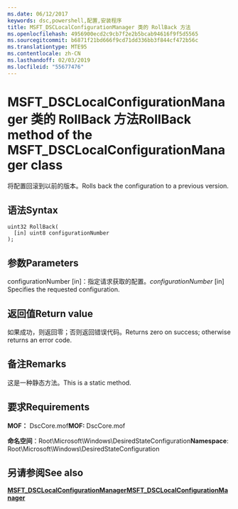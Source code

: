 ```yaml
---
ms.date: 06/12/2017
keywords: dsc,powershell,配置,安装程序
title: MSFT_DSCLocalConfigurationManager 类的 RollBack 方法
ms.openlocfilehash: 4956900ecd2c9cb7f2e2b5bcab94616f9f5d5565
ms.sourcegitcommit: b6871f21bd666f9cd71dd336bb3f844cf472b56c
ms.translationtype: MTE95
ms.contentlocale: zh-CN
ms.lasthandoff: 02/03/2019
ms.locfileid: "55677476"
---
```

# <a name="rollback-method-of-the-msftdsclocalconfigurationmanager-class"></a><span data-ttu-id="a2df2-103">MSFT_DSCLocalConfigurationManager 类的 RollBack 方法</span><span class="sxs-lookup"><span data-stu-id="a2df2-103">RollBack method of the MSFT_DSCLocalConfigurationManager class</span></span>

<span data-ttu-id="a2df2-104">将配置回滚到以前的版本。</span><span class="sxs-lookup"><span data-stu-id="a2df2-104">Rolls back the configuration to a previous version.</span></span>

## <a name="syntax"></a><span data-ttu-id="a2df2-105">语法</span><span class="sxs-lookup"><span data-stu-id="a2df2-105">Syntax</span></span>

```mof
uint32 RollBack(
  [in] uint8 configurationNumber
);
```

## <a name="parameters"></a><span data-ttu-id="a2df2-106">参数</span><span class="sxs-lookup"><span data-stu-id="a2df2-106">Parameters</span></span>

<span data-ttu-id="a2df2-107">configurationNumber \[in\]：指定请求获取的配置。</span><span class="sxs-lookup"><span data-stu-id="a2df2-107">*configurationNumber* \[in\] Specifies the requested configuration.</span></span>

## <a name="return-value"></a><span data-ttu-id="a2df2-108">返回值</span><span class="sxs-lookup"><span data-stu-id="a2df2-108">Return value</span></span>

<span data-ttu-id="a2df2-109">如果成功，则返回零；否则返回错误代码。</span><span class="sxs-lookup"><span data-stu-id="a2df2-109">Returns zero on success; otherwise returns an error code.</span></span>

## <a name="remarks"></a><span data-ttu-id="a2df2-110">备注</span><span class="sxs-lookup"><span data-stu-id="a2df2-110">Remarks</span></span>

<span data-ttu-id="a2df2-111">这是一种静态方法。</span><span class="sxs-lookup"><span data-stu-id="a2df2-111">This is a static method.</span></span>

## <a name="requirements"></a><span data-ttu-id="a2df2-112">要求</span><span class="sxs-lookup"><span data-stu-id="a2df2-112">Requirements</span></span>

<span data-ttu-id="a2df2-113">**MOF：** DscCore.mof</span><span class="sxs-lookup"><span data-stu-id="a2df2-113">**MOF:** DscCore.mof</span></span>

<span data-ttu-id="a2df2-114">**命名空间**：Root\Microsoft\Windows\DesiredStateConfiguration</span><span class="sxs-lookup"><span data-stu-id="a2df2-114">**Namespace**: Root\Microsoft\Windows\DesiredStateConfiguration</span></span>

## <a name="see-also"></a><span data-ttu-id="a2df2-115">另请参阅</span><span class="sxs-lookup"><span data-stu-id="a2df2-115">See also</span></span>

[<span data-ttu-id="a2df2-116">**MSFT_DSCLocalConfigurationManager**</span><span class="sxs-lookup"><span data-stu-id="a2df2-116">**MSFT_DSCLocalConfigurationManager**</span></span>](msft-dsclocalconfigurationmanager.md)